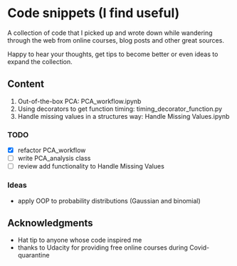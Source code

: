 # Code snippets (I find useful)

A collection of code that I picked up and wrote down while wandering through the web from online courses, blog posts and other great sources. 

Happy to hear your thoughts, get tips to become better or even ideas to expand the collection. 

## Content

1. Out-of-the-box PCA: PCA_workflow.ipynb
1. Using decorators to get function timing: timing_decorator_function.py
1. Handle missing values in a structures way: Handle Missing Values.ipynb 


### TODO

- [x] refactor PCA_workflow
- [ ] write PCA_analysis class
- [ ] review add functionality to Handle Missing Values

### Ideas

- apply OOP to probability distributions (Gaussian and binomial) 


## Acknowledgments

* Hat tip to anyone whose code inspired me
* thanks to Udacity for providing free online courses during Covid-quarantine
